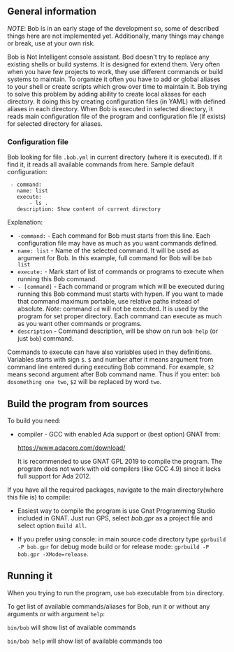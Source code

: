 ## General information

*NOTE*: Bob is in an early stage of the development so, some of described
things here are not implemented yet. Additionally, many things may change
or break, use at your own risk.

Bob is Not Intelligent console assistant. Bod doesn't try to replace any
existing shells or build systems. It is designed for extend them. Very often
when you have few projects to work, they use different commands or build
systems to maintain. To organize it often you have to add or global aliases
to your shell or create scripts which grow over time to maintain it. Bob
trying to solve this problem by adding ability to create local aliases for
each directory. It doing this by creating configuration files (in YAML) with
defined aliases in each directory. When Bob is executed in selected directory,
it reads main configuration file of the program and configuration file
(if exists) for selected directory for aliases.

### Configuration file

Bob looking for file `.bob.yml` in current directory (where it is executed).
If it find it, it reads all available commands from here. Sample default
configuration:

     - command:
       name: list
       execute:
           - ls .
       description: Show content of current directory

Explanation:

* `-command:`   - Each command for Bob must starts from this line. Each
                  configuration file may have as much as you want commands
                  defined.
* `name: list`  - Name of the selected command. It will be used as argument for
                  Bob. In this example, full command for Bob will be `bob list`
* `execute:`    - Mark start of list of commands or programs to execute when
                  running this Bob command.
* `- [command]` - Each command or program which will be executed during
                  running this Bob command must starts with hypen. If you want
                  to made that command maximum portable, use relative paths
                  instead of absolute. *Note:* command `cd` will not be
                  executed. It is used by the program for set proper
                  directory. Each command can execute as much as you want
                  other commands or programs.
* `description` - Command description, will be show on run `bob help` (or just
                  `bob`) command.

Commands to execute can have also variables used in they definitions. Variables
starts with sign `$`. `$` and number after it means argument from command line
entered during executing Bob command. For example, `$2` means second argument
after Bob command name. Thus if you enter: `bob dosomething one two`, `$2`
will be replaced by word `two`.

## Build the program from sources

To build you need:

* compiler - GCC with enabled Ada support or (best option) GNAT from:

  https://www.adacore.com/download/

  It is recommended to use GNAT GPL 2019 to compile the program.
  The program does not work with old compilers (like GCC 4.9) since it
  lacks full support for Ada 2012.

If you have all the required packages, navigate to the main directory(where
this file is) to compile:

* Easiest way to compile the program is use Gnat Programming Studio included
  in GNAT. Just run GPS, select *bob.gpr* as a project file and select
  option `Build All`.

* If you prefer using console: in main source code directory type
  `gprbuild -P bob.gpr` for debug mode build or for release mode:
  `gprbuild -P bob.gpr -XMode=release`.

## Running it

When you trying to run the program, use `bob` executable from `bin` directory.

To get list of available commands/aliases for Bob, run it or without any
arguments or with argument `help`:

`bin/bob` will show list of available commands

`bin/bob help` will show list of available commands too
